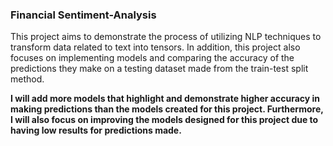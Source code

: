 ### Financial Sentiment-Analysis

This project aims to demonstrate the process of utilizing NLP techniques to transform data related to text into tensors. In addition, this project also focuses on implementing models and comparing the accuracy of the predictions they make on a testing dataset made from the train-test split method.

**I will add more models that highlight and demonstrate higher accuracy in making predictions than the models created for this project. Furthermore, I will also focus on improving the models designed for this project due to having low results for predictions made.**
